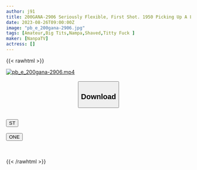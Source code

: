 ```yaml
---
author: j91
title: 200GANA-2906 Seriously Flexible, First Shot. 1950 Picking Up A Lightly Dressed Girl Walking Alone At Night! I Was Surprised To Take Off The Protein Ww Easily With Zero Vigilance! De-Class Natural Huge Breasts Appeared! ! She Faints In Agony While Rocking It! It Was A Lewd Daughter Who Forgot Me And Was Immersed In Sex Ww
date: 2023-08-26T09:00:00Z
image: "pb_e_200gana-2906.jpg"
tags: [Amateur,Big Tits,Nampa,Shaved,Titty Fuck ]
maker: [NanpaTV]
actress: []
---
```



{{< rawhtml >}}

<div class="video" data-videoid="bqpwwR9AX8tPMlv">
    <a href="javascript:;">
        <img src="https://my.j91.asia/posts/pb_e_200gana-2906/pb_e_200gana-2906.jpg" width="WIDTH" height="HEIGHT" alt="pb_e_200gana-2906.mp4" loading="lazy">
    </a>
</div>

<script type="text/javascript" src="https://j91.asia/asset/on-demand-st.js"></script>

<br>
  <link rel="stylesheet" href="https://j91.asia/asset/bs5.css">
  
  <center>
  <button class="btn btn-primary" type="button" data-bs-toggle="collapse" data-bs-target=".multi-collapse" aria-expanded="false" aria-controls="multiCollapseExample1 multiCollapseExample2"><h2>Download</h2></button></center>
</p>
<div class="row">
  <div class="col">
    <div class="collapse multi-collapse" id="multiCollapseExample1">
      <div class="card card-body">
	      	      <br>
<div class="buttons">  
<a href="https://streamtape.to/v/bqpwwR9AX8tPMlv"><button class="btn-hover color-3"><i class="fa fa-download"></i> ST</button></a></div>
    </div>
  </div>
</div>
  <div class="col">
    <div class="collapse multi-collapse" id="multiCollapseExample2">
      <div class="card card-body">
	      <br>
<div class="buttons">
    <a href="https://oneupload.to/r35uiebhhk0d"><button class="btn-hover color-9"><i class="fa fa-download"></i> ONE</button></a></div>
<br><br>
      </div>
    </div>
  </div>
</div>

{{< /rawhtml >}}
